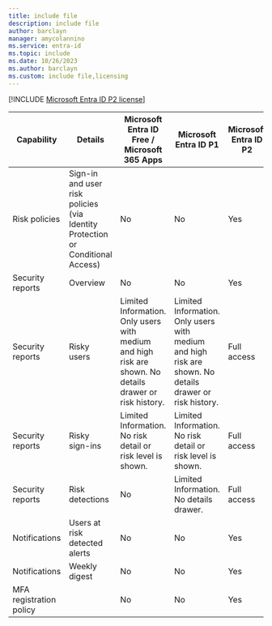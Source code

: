 ```yaml
---
title: include file
description: include file
author: barclayn
manager: amycolannino
ms.service: entra-id
ms.topic: include
ms.date: 10/26/2023
ms.author: barclayn
ms.custom: include file,licensing
---
```



[!INCLUDE [Microsoft Entra ID P2 license](~/includes/entra-p2-license.md)]

| Capability | Details | Microsoft Entra ID Free / Microsoft 365 Apps | Microsoft Entra ID P1 | Microsoft Entra ID P2 |
| --- | --- | --- | --- | --- |
| Risk policies | Sign-in and user risk policies (via Identity Protection or Conditional Access) | No | No | Yes |
| Security reports | Overview | No | No | Yes |
| Security reports | Risky users | Limited Information. Only users with medium and high risk are shown. No details drawer or risk history. | Limited Information. Only users with medium and high risk are shown. No details drawer or risk history. | Full access|
| Security reports | Risky sign-ins | Limited Information. No risk detail or risk level is shown. | Limited Information. No risk detail or risk level is shown. | Full access |
| Security reports | Risk detections | No | Limited Information. No details drawer.| Full access |
| Notifications | Users at risk detected alerts | No | No | Yes |
| Notifications | Weekly digest | No | No | Yes | 
| MFA registration policy |   | No | No | Yes |
